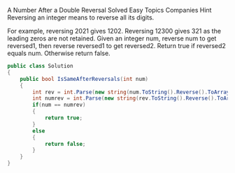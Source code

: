A Number After a Double Reversal
Solved
Easy
Topics
Companies
Hint
Reversing an integer means to reverse all its digits.

For example, reversing 2021 gives 1202. Reversing 12300 gives 321 as the leading zeros are not retained.
Given an integer num, reverse num to get reversed1, then reverse reversed1 to get reversed2. Return true if reversed2 equals num. Otherwise return false.

```csharp
public class Solution
{
    public bool IsSameAfterReversals(int num)
    {
        int rev = int.Parse(new string(num.ToString().Reverse().ToArray()));
        int numrev = int.Parse(new string(rev.ToString().Reverse().ToArray()));
        if(num == numrev)
        {
            return true;
        }
        else
        {
            return false;
        }
    }
}
